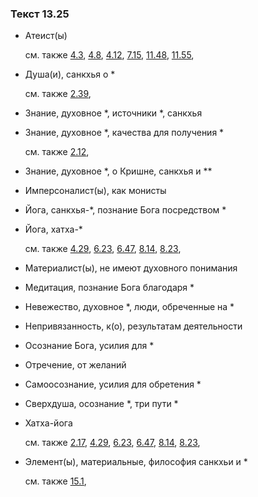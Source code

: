 ### Текст 13.25
	
- Атеист(ы)

	см. также  [4.3](../04/0403.md),  [4.8](../04/0408.md),  [4.12](../04/0412.md),  [7.15](../07/0715.md),  [11.48](../11/1148.md),  [11.55](../11/1155.md), 
	
- Душа(и), санкхья о \*

	см. также  [2.39](../02/0239.md), 
	
- Знание, духовное \*, источники \*, санкхья

	
- Знание, духовное \*, качества для получения \*

	см. также  [2.12](../02/0212.md), 
	
- Знание, духовное \*, о Кришне, санкхья и \*\*

	
- Имперсоналист(ы), как монисты

	
- Йога, санкхья-\*, познание Бога посредством \*

	
- Йога, хатха-\*

	см. также  [4.29](../04/0429.md),  [6.23](../06/0623.md),  [6.47](../06/0647.md),  [8.14](../08/0814.md),  [8.23](../08/0823.md), 
	
- Материалист(ы), не имеют духовного понимания

	
- Медитация, познание Бога благодаря \*

	
- Невежество, духовное \*, люди, обреченные на \*

	
- Непривязанность, к(о), результатам деятельности

	
- Осознание Бога, усилия для \*

	
- Отречение, от желаний

	
- Самоосознание, усилия для обретения \*

	
- Сверхдуша, осознание \*, три пути \*

	
- Хатха-йога

	см. также  [2.17](../02/0217.md),  [4.29](../04/0429.md),  [6.23](../06/0623.md),  [6.47](../06/0647.md),  [8.14](../08/0814.md),  [8.23](../08/0823.md), 
	
- Элемент(ы), материальные, философия санкхьи и \*

	см. также  [15.1](../15/1501.md), 
